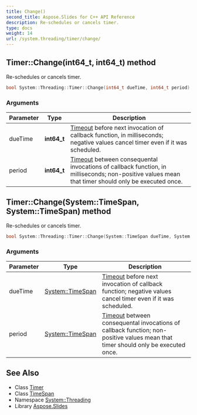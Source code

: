 ```yaml
---
title: Change()
second_title: Aspose.Slides for C++ API Reference
description: Re-schedules or cancels timer.
type: docs
weight: 14
url: /system.threading/timer/change/
---
```

## Timer::Change(int64_t, int64_t) method


Re-schedules or cancels timer.

```cpp
bool System::Threading::Timer::Change(int64_t dueTime, int64_t period)
```


### Arguments

| Parameter | Type | Description |
| --- | --- | --- |
| dueTime | **int64_t** | [Timeout](../../timeout/) before next invocation of callback function, in milliseconds; negative values cancel timer even if it was scheduled. |
| period | **int64_t** | [Timeout](../../timeout/) between consequental invocations of callback function, in milliseconds; non-positive values mean that timer should only be executed once. |

## Timer::Change(System::TimeSpan, System::TimeSpan) method


Re-schedules or cancels timer.

```cpp
bool System::Threading::Timer::Change(System::TimeSpan dueTime, System::TimeSpan period)
```


### Arguments

| Parameter | Type | Description |
| --- | --- | --- |
| dueTime | [System::TimeSpan](../../../system/timespan/) | [Timeout](../../timeout/) before next invocation of callback function; negative values cancel timer even if it was scheduled. |
| period | [System::TimeSpan](../../../system/timespan/) | [Timeout](../../timeout/) between consequental invocations of callback function; non-positive values mean that timer should only be executed once. |

## See Also

* Class [Timer](../)
* Class [TimeSpan](../../../system/timespan/)
* Namespace [System::Threading](../../)
* Library [Aspose.Slides](../../../)